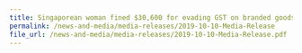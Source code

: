 ```yaml
---
title: Singaporean woman fined $30,600 for evading GST on branded goods bought overseas for sale 
permalink: /news-and-media/media-releases/2019-10-10-Media-Release
file_url: /news-and-media/media-releases/2019-10-10-Media-Release.pdf
---
```


